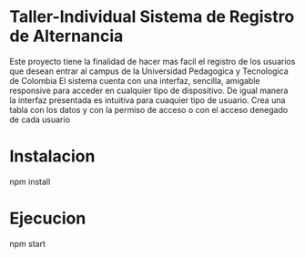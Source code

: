 # Taller-Individual Sistema de Registro de Alternancia

Este proyecto tiene la finalidad de hacer mas facil el registro de los usuarios que desean entrar al campus de la Universidad Pedagogica y Tecnologica de Colombia 
El sistema cuenta con una interfaz, sencilla, amigable responsive para acceder en cualquier tipo de dispositivo. De igual manera la interfaz presentada es intuitiva para cuaquier tipo de usuario. 
Crea una tabla con los datos y con la permiso de acceso o con el acceso denegado de cada usuario

# Instalacion 

npm install

# Ejecucion 
npm start
